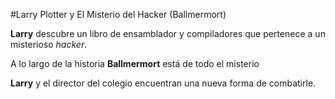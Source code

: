 #Larry Plotter y El Misterio del Hacker (Ballmermort)

**Larry** descubre un libro de ensamblador y compiladores que pertenece a un misterioso *hacker*.

A lo largo de la historia **Ballmermort** está de todo el misterio

**Larry** y el director del colegio encuentran una nueva forma de combatirle.

